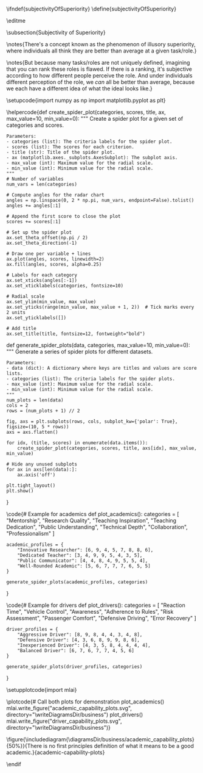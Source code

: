 \ifndef{subjectivityOfSuperiority}
\define{subjectivityOfSuperiority}

\editme

\subsection{Subjectivity of Superiority}

\notes{There's a concept known as the phenomenon of illusory superiority, where individuals all think they are better than average at a given task/role.}

\notes{But because many tasks/roles are not uniquely defined, imagining that you can rank these roles is flawed. If there is a ranking, it's subjective according to how different people perceive the role. And under individuals different perception of the role, we *can* all be better than average, because we each have a different idea of what the ideal looks like.}

\setupcode{import numpy as np
import matplotlib.pyplot as plt}

\helpercode{def create_spider_plot(categories, scores, title, ax, max_value=10, min_value=0):
    """
    Create a spider plot for a given set of categories and scores.

    Parameters:
    - categories (list): The criteria labels for the spider plot.
    - scores (list): The scores for each criterion.
    - title (str): Title of the spider plot.
    - ax (matplotlib.axes._subplots.AxesSubplot): The subplot axis.
    - max_value (int): Maximum value for the radial scale.
    - min_value (int): Minimum value for the radial scale.
    """
    # Number of variables
    num_vars = len(categories)

    # Compute angles for the radar chart
    angles = np.linspace(0, 2 * np.pi, num_vars, endpoint=False).tolist()
    angles += angles[:1]

    # Append the first score to close the plot
    scores += scores[:1]

    # Set up the spider plot
    ax.set_theta_offset(np.pi / 2)
    ax.set_theta_direction(-1)
    
    # Draw one per variable + lines
    ax.plot(angles, scores, linewidth=2)
    ax.fill(angles, scores, alpha=0.25)

    # Labels for each category
    ax.set_xticks(angles[:-1])
    ax.set_xticklabels(categories, fontsize=10)

    # Radial scale
    ax.set_ylim(min_value, max_value)
    ax.set_yticks(range(min_value, max_value + 1, 2))  # Tick marks every 2 units
    ax.set_yticklabels([])

    # Add title
    ax.set_title(title, fontsize=12, fontweight="bold")

def generate_spider_plots(data, categories, max_value=10, min_value=0):
    """
    Generate a series of spider plots for different datasets.

    Parameters:
    - data (dict): A dictionary where keys are titles and values are score lists.
    - categories (list): The criteria labels for the spider plots.
    - max_value (int): Maximum value for the radial scale.
    - min_value (int): Minimum value for the radial scale.
    """
    num_plots = len(data)
    cols = 2
    rows = (num_plots + 1) // 2

    fig, axs = plt.subplots(rows, cols, subplot_kw={'polar': True}, figsize=(10, 5 * rows))
    axs = axs.flatten()

    for idx, (title, scores) in enumerate(data.items()):
        create_spider_plot(categories, scores, title, axs[idx], max_value, min_value)

    # Hide any unused subplots
    for ax in axs[len(data):]:
        ax.axis('off')

    plt.tight_layout()
    plt.show()
}

\code{# Example for academics
def plot_academics():
    categories = [
        "Mentorship", "Research Quality", "Teaching Inspiration", "Teaching Dedication",
        "Public Understanding", "Technical Depth", "Collaboration", "Professionalism"
    ]

    academic_profiles = {
        "Innovative Researcher": [6, 9, 4, 5, 7, 8, 8, 6],
        "Dedicated Teacher": [3, 4, 9, 9, 5, 4, 3, 5],
        "Public Communicator": [4, 4, 8, 4, 9, 5, 5, 4],
        "Well-Rounded Academic": [5, 6, 7, 7, 7, 6, 5, 5]
    }

    generate_spider_plots(academic_profiles, categories)
}

\code{# Example for drivers
def plot_drivers():
    categories = [
        "Reaction Time", "Vehicle Control", "Awareness", "Adherence to Rules",
        "Risk Assessment", "Passenger Comfort", "Defensive Driving", "Error Recovery"
    ]

    driver_profiles = {
        "Aggressive Driver": [8, 9, 8, 4, 4, 3, 4, 8],
        "Defensive Driver": [4, 3, 6, 8, 9, 9, 8, 6],
        "Inexperienced Driver": [4, 3, 5, 8, 4, 4, 4, 4],
        "Balanced Driver": [6, 7, 6, 7, 7, 4, 5, 6]
    }

    generate_spider_plots(driver_profiles, categories)
}

\setupplotcode{import mlai}

\plotcode{# Call both plots for demonstration
plot_academics()
mlai.write_figure("academic_capability_plots.svg", directory="\writeDiagramsDir/business")
plot_drivers()
mlai.write_figure("driver_capability_plots.svg", directory="\writeDiagramsDir/business")}

\figure{\includediagram{\diagramsDir/business/academic_capability_plots}{50%}}{There is no first principles definition of what it means to be a good academic.}{academic-capability-plots}

\endif
